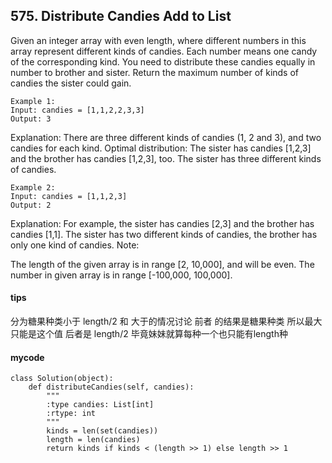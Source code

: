 ## 575. Distribute Candies Add to List

Given an integer array with even length, where different numbers in this array represent different kinds of candies. Each number means one candy of the corresponding kind. You need to distribute these candies equally in number to brother and sister. Return the maximum number of kinds of candies the sister could gain.


```
Example 1:
Input: candies = [1,1,2,2,3,3]
Output: 3
```

Explanation:
There are three different kinds of candies (1, 2 and 3), and two candies for each kind.
Optimal distribution: The sister has candies [1,2,3] and the brother has candies [1,2,3], too. 
The sister has three different kinds of candies. 

```
Example 2:
Input: candies = [1,1,2,3]
Output: 2
```

Explanation: For example, the sister has candies [2,3] and the brother has candies [1,1]. 
The sister has two different kinds of candies, the brother has only one kind of candies. 
Note:

The length of the given array is in range [2, 10,000], and will be even.
The number in given array is in range [-100,000, 100,000].

#### tips
分为糖果种类小于 length/2 和 大于的情况讨论
前者 的结果是糖果种类 所以最大只能是这个值 后者是 length/2 毕竟妹妹就算每种一个也只能有length种

#### mycode

```
class Solution(object):
    def distributeCandies(self, candies):
        """
        :type candies: List[int]
        :rtype: int
        """
        kinds = len(set(candies))
        length = len(candies)
        return kinds if kinds < (length >> 1) else length >> 1
```

